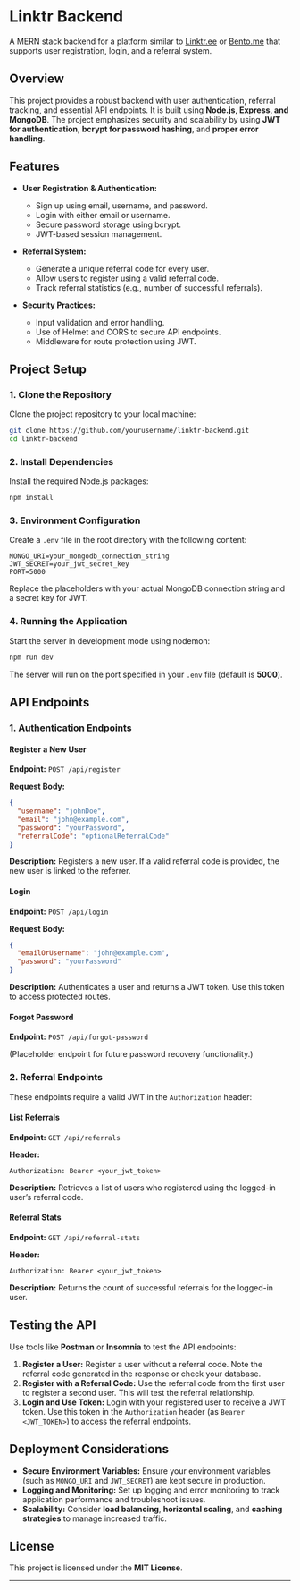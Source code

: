 # Linktr Backend

A MERN stack backend for a platform similar to [Linktr.ee](https://linktr.ee) or [Bento.me](https://bento.me) that supports user registration, login, and a referral system.

## Overview

This project provides a robust backend with user authentication, referral tracking, and essential API endpoints. It is built using **Node.js, Express, and MongoDB**. The project emphasizes security and scalability by using **JWT for authentication**, **bcrypt for password hashing**, and **proper error handling**.

## Features

- **User Registration & Authentication:**

  - Sign up using email, username, and password.
  - Login with either email or username.
  - Secure password storage using bcrypt.
  - JWT-based session management.

- **Referral System:**

  - Generate a unique referral code for every user.
  - Allow users to register using a valid referral code.
  - Track referral statistics (e.g., number of successful referrals).

- **Security Practices:**

  - Input validation and error handling.
  - Use of Helmet and CORS to secure API endpoints.
  - Middleware for route protection using JWT.

## Project Setup

### 1. Clone the Repository

Clone the project repository to your local machine:

```bash
git clone https://github.com/yourusername/linktr-backend.git
cd linktr-backend
```

### 2. Install Dependencies

Install the required Node.js packages:

```bash
npm install
```

### 3. Environment Configuration

Create a `.env` file in the root directory with the following content:

```env
MONGO_URI=your_mongodb_connection_string
JWT_SECRET=your_jwt_secret_key
PORT=5000
```

Replace the placeholders with your actual MongoDB connection string and a secret key for JWT.

### 4. Running the Application

Start the server in development mode using nodemon:

```bash
npm run dev
```

The server will run on the port specified in your `.env` file (default is **5000**).

## API Endpoints

### 1. Authentication Endpoints

#### Register a New User

**Endpoint:** `POST /api/register`

**Request Body:**

```json
{
  "username": "johnDoe",
  "email": "john@example.com",
  "password": "yourPassword",
  "referralCode": "optionalReferralCode"
}
```

**Description:** Registers a new user. If a valid referral code is provided, the new user is linked to the referrer.

#### Login

**Endpoint:** `POST /api/login`

**Request Body:**

```json
{
  "emailOrUsername": "john@example.com",
  "password": "yourPassword"
}
```

**Description:** Authenticates a user and returns a JWT token. Use this token to access protected routes.

#### Forgot Password

**Endpoint:** `POST /api/forgot-password`

(Placeholder endpoint for future password recovery functionality.)

### 2. Referral Endpoints

These endpoints require a valid JWT in the `Authorization` header:

#### List Referrals

**Endpoint:** `GET /api/referrals`

**Header:**

```
Authorization: Bearer <your_jwt_token>
```

**Description:** Retrieves a list of users who registered using the logged-in user’s referral code.

#### Referral Stats

**Endpoint:** `GET /api/referral-stats`

**Header:**

```
Authorization: Bearer <your_jwt_token>
```

**Description:** Returns the count of successful referrals for the logged-in user.

## Testing the API

Use tools like **Postman** or **Insomnia** to test the API endpoints:

1. **Register a User:** Register a user without a referral code. Note the referral code generated in the response or check your database.
2. **Register with a Referral Code:** Use the referral code from the first user to register a second user. This will test the referral relationship.
3. **Login and Use Token:** Login with your registered user to receive a JWT token. Use this token in the `Authorization` header (as `Bearer <JWT_TOKEN>`) to access the referral endpoints.

## Deployment Considerations

- **Secure Environment Variables:** Ensure your environment variables (such as `MONGO_URI` and `JWT_SECRET`) are kept secure in production.
- **Logging and Monitoring:** Set up logging and error monitoring to track application performance and troubleshoot issues.
- **Scalability:** Consider **load balancing**, **horizontal scaling**, and **caching strategies** to manage increased traffic.

## License

This project is licensed under the **MIT License**.

---


